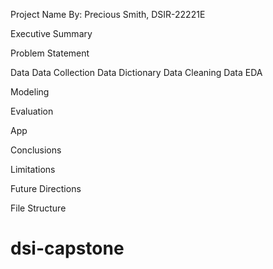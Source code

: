 Project Name
By: Precious Smith, DSIR-22221E

Executive Summary

Problem Statement

Data
Data Collection
Data Dictionary
Data Cleaning 
Data EDA

Modeling

Evaluation

App

Conclusions

Limitations

Future Directions

File Structure


# dsi-capstone
